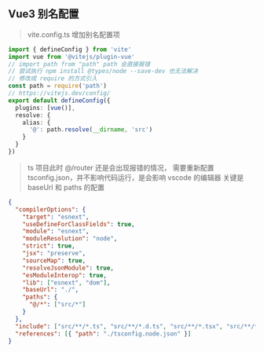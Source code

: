 ## Vue3 别名配置

> vite.config.ts 增加别名配置项

```ts
import { defineConfig } from 'vite'
import vue from '@vitejs/plugin-vue'
// import path from "path" path 会直接报错 
// 尝试执行 npm install @types/node --save-dev 也无法解决
// 修改成 require 的方式引入
const path = require('path')
// https://vitejs.dev/config/
export default defineConfig({
  plugins: [vue()],
  resolve: {
    alias: {
      '@': path.resolve(__dirname, 'src')
    }
  }
})
```

> ts 项目此时 @/router 还是会出现报错的情况， 需要重新配置 tsconfig.json，并不影响代码运行，是会影响 vscode 的编辑器
> 关键是 baseUrl 和 paths 的配置
```json
{
  "compilerOptions": {
    "target": "esnext",
    "useDefineForClassFields": true,
    "module": "esnext",
    "moduleResolution": "node",
    "strict": true,
    "jsx": "preserve",
    "sourceMap": true,
    "resolveJsonModule": true,
    "esModuleInterop": true,
    "lib": ["esnext", "dom"],
    "baseUrl": "./",
    "paths": {
      "@/*": ["src/*"]
    }
  },
  "include": ["src/**/*.ts", "src/**/*.d.ts", "src/**/*.tsx", "src/**/*.vue"],
  "references": [{ "path": "./tsconfig.node.json" }]
}
```